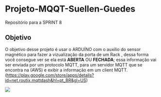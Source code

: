 # Projeto-MQQT-Suellen-Guedes
Repositório para a SPRINT 8

## Objetivo
O objetivo desse projeto é usar o ARDUÍNO com o auxílio do sensor magnético para fazer a vizualização da porta de um Rack , dessa forma você consegue ver se ela está **ABERTA** OU **FECHADA**; essa informação vai ser enviada por um protocolo MQTT, para um servidor MQTT que se encontra na (AWS) e exibir a informação em um client MQTT.(https://play.google.com/store/apps/details?id=net.routix.mqttdash&hl=pt_BR&gl=US)


![](https://camo.githubusercontent.com/7beef2d4780d87a603d7de49b2da0467c8537dff96575b628a04bd4010ebb1cc/68747470733a2f2f692e696d6775722e636f6d2f4d576870586b562e706e67)
